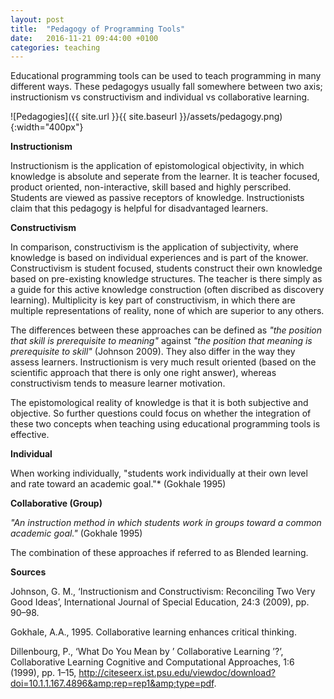 ```yaml
---
layout: post
title:  "Pedagogy of Programming Tools"
date:   2016-11-21 09:44:00 +0100
categories: teaching
---
```


Educational programming tools can be used to teach programming in many different ways. These pedagogys usually fall somewhere between two axis; instructionism vs constructivism and individual vs collaborative learning.

![Pedagogies]({{ site.url }}{{ site.baseurl }}/assets/pedagogy.png){:width="400px"}

**Instructionism**

Instructionism is the application of epistomological objectivity, in which knowledge is absolute and seperate from the learner. It is teacher focused, product oriented, non-interactive, skill based and highly perscribed. Students are viewed as passive receptors of knowledge. Instructionists claim that this pedagogy is helpful for disadvantaged learners.

**Constructivism**

In comparison, constructivism is the application of subjectivity, where knowledge is based on individual experiences and is part of the knower. Constructivism is student focused, students construct their own knowledge based on pre-existing knowledge structures. The teacher is there simply as a guide for this active knowledge construction (often discribed as discovery learning). Multiplicity is key part of constructivism, in which there are multiple representations of reality, none of which are superior to any others.

The differences between these approaches can be defined as *"the position that skill is prerequisite to meaning"* against *"the position that meaning is prerequisite to skill"* (Johnson 2009). They also differ in the way they assess learners. Instructionism is very much result oriented (based on the scientific approach that there is only one right answer), whereas constructivism tends to measure learner motivation.

The epistomological reality of knowledge is that it is both subjective and objective. So further questions could focus on whether the integration of these two concepts when teaching using educational programming tools is effective.

**Individual**

When working individually, "students work individually at their own level and rate toward an academic goal."* (Gokhale 1995)

**Collaborative (Group)**

*"An instruction method in which students work in groups toward a common academic goal."* (Gokhale 1995)

The combination of these approaches if referred to as Blended learning.

**Sources**

Johnson, G. M., ‘Instructionism and Constructivism: Reconciling Two Very Good Ideas’, International Journal of Special Education, 24:3 (2009), pp. 90–98.

Gokhale, A.A., 1995. Collaborative learning enhances critical thinking.

Dillenbourg, P., ‘What Do You Mean by ’ Collaborative Learning ’?’, Collaborative Learning Cognitive and Computational Approaches, 1:6 (1999), pp. 1–15, http://citeseerx.ist.psu.edu/viewdoc/download?doi=10.1.1.167.4896&amp;rep=rep1&amp;type=pdf.
